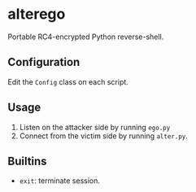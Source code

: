 alterego
========
Portable RC4-encrypted Python reverse-shell.

Configuration
-------------
Edit the `Config` class on each script.

Usage
-----
1. Listen on the attacker side by running `ego.py`
2. Connect from the victim side by running `alter.py`.

Builtins
--------
- `exit`: terminate session.

